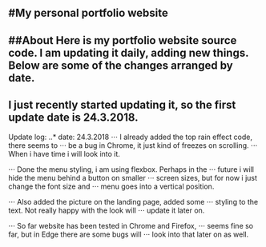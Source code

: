 #My personal portfolio website
---
##About
Here is my portfolio website source code. I am updating it daily, adding new things. Below are some of the changes arranged by date. 
---
I just recently started updating it, so the first update date is 24.3.2018.
---
Update log:
..* date: 24.3.2018
⋅⋅⋅ I already added the top rain effect code, there seems to ⋅⋅⋅ be a bug in Chrome, it just kind of freezes on scrolling. ⋅⋅⋅ When i have time i will look into it.

⋅⋅⋅ Done the menu styling, i am using flexbox. Perhaps in the ⋅⋅⋅ future i will hide the menu behind a button on smaller ⋅⋅⋅ screen sizes, but for now i just change the font size and ⋅⋅⋅ menu goes into a vertical position.

⋅⋅⋅ Also added the picture on the landing page, added some ⋅⋅⋅ styling to the text. Not really happy with the look will ⋅⋅⋅ update it later on.

⋅⋅⋅ So far website has been tested in Chrome and Firefox,  ⋅⋅⋅ seems fine so far, but in Edge there are some bugs will ⋅⋅⋅ look into that later on as well.


